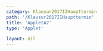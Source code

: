 ```yaml
---
category: Klausur2017IIHaupttermin
path: '/Klausur2017IIHaupttermin'
title: 'AppletA2'
type: 'Applet'

layout: nil
---
```

<script type="text/javascript" src="https://cdnjs.cloudflare.com/ajax/libs/jsxgraph/0.99.7/jsxgraphcore.js"></script>
<link type="text/css" href="https://cdnjs.cloudflare.com/ajax/libs/jsxgraph/0.99.6/jsxgraph.css"><link rel="stylesheet" type="text/css" href="//cdnjs.cloudflare.com/ajax/libs/jsxgraph/0.99.7/jsxgraph.css" />
<div id="d8b01ab5-7525-47c1-90ec-517e9ed6a6fe" class="jxgbox" style="width:500px; height:500px">
<script type="text/javascript">
(function(){
 const board = JXG.JSXGraph.initBoard('d8b01ab5-7525-47c1-90ec-517e9ed6a6fe', {
    							boundingbox: [-5, 16, 16, -5],
                  axis: false
              });
 
var A = board.create('point', [2.5,2.5], {fixed:true});

var D = board.create('point', [-2.5,-2.5], {fixed:true, name:'D'});

var E = board.create('point', [0,0], {fixed:true, name:'E'});

var S = board.create('point', [0,7], {fixed:true, name:'S'});

var AD = board.create('line', [A,D], {straightFirst:false, straightLast:false});

var ES = board.create('line', [E,S], {straightFirst:false, straightLast:false});

var F = board.create('point', [12,0], {fixed:true, name:'F'});

var C = board.create('point', [14.5,2.5], {fixed:true, name:'C'});

var B = board.create('point', [9.5,-2.5], {fixed:true, name:'B'});

var EF = board.create('line', [E,F], {straightFirst:false, straightLast:false});

var CB = board.create('line', [C,B], {straightFirst:false, straightLast:false});

var CA = board.create('line', [C,A], {straightFirst:false, straightLast:false});

var DB = board.create('line', [D,B], {straightFirst:false, straightLast:false});

var SF = board.create('line', [S,F], {straightFirst:false, straightLast:false});

var SA = board.create('line', [S,A], {straightFirst:false, straightLast:false});

var SD = board.create('line', [S,D], {straightFirst:false, straightLast:false});

var SC = board.create('line', [S,C], {straightFirst:false, straightLast:false});

var SB = board.create('line', [S,B], {straightFirst:false, straightLast:false});

var phi = board.create('angle', [S,F,E], {radius:3});

t = board.create('text', [10, 10, function() { return Math.round(100*phi.Value()*180/Math.PI)/100;}], {fixed:true});

board.create('text',[8,10,'&alpha; ='], {fixed:true});

var P = board.create('point', [5,0], {fixed:true, name:'P'});

var M = board.create('glider', [SF], {name:'M', color:'orange'});

var QRp = board.create('point', [function(){return M.X()+2.5},function(){return M.Y()+2.5}], {visible:false});

var MQRp= board.create('line', [M,QRp], {visible:false});

var Q = board.create('intersection', [MQRp, SB], {name:'Q', color:'green'});

var R = board.create('intersection', [MQRp, SC], {name:'R', color:'green'});

var QR = board.create('line', [Q, R], {visible:true, straightLast:false, straightFirst:false, color:'orange'});

var QP = board.create('line', [Q, P], {visible:true, straightLast:false, straightFirst:false, color:'orange'});

var PR = board.create('line', [P, R], {visible:true, straightLast:false, straightFirst:false, color:'orange'});

var QF = board.create('line', [Q, F], {visible:true, straightLast:false, straightFirst:false, color:'orange'});

var RF = board.create('line', [R, F], {visible:true, straightLast:false, straightFirst:false, color:'orange'});
})();
  
  </script>
  </div>
